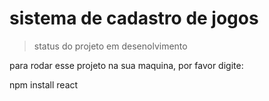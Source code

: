 # sistema de cadastro de jogos

>status do projeto em desenolvimento

para rodar esse projeto na sua maquina, por favor digite:


npm install react

